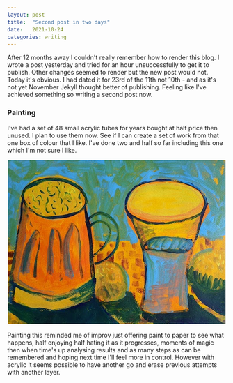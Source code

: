 ```yaml
---
layout: post
title:  "Second post in two days"
date:   2021-10-24
categories: writing
---
```

After 12 months away I couldn't really remember how to render this blog. I wrote a post yesterday and tried for an hour unsuccessfully to get it to publish. Other changes seemed to render but the new post would not. Today it's obvious. I had dated it for 23rd of the 11th not 10th - and as it's not yet November Jekyll thought better of publishing. Feeling like I've achieved something so writing a second post now.

### Painting
I've had a set of 48 small acrylic tubes for years bought at half price then unused. I plan to use them now. See if I can create a set of work from that one box of colour that I like. I've done two and half so far including this one which I'm not sure I like.

<p align="center">
  <img src="/assets/images/211123_acrylic_A4.jpeg" width="500" alt="Learning to paint with acrylics"/>
</p>

Painting this reminded me of improv just offering paint to paper to see what happens, half enjoying half hating it as it progresses, moments of magic then when time's up analysing results and as many steps as can be remembered and hoping next time I'll feel more in control. However with acrylic it seems possible to have another go and erase previous attempts with another layer.
